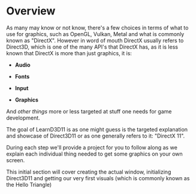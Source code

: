 # Overview

As many may know or not know, there's a few choices in terms of what to use for graphics, such as OpenGL, Vulkan, Metal and what is commonly known as "DirectX".
However in word of mouth DirectX usually refers to Direct3D, which is one of the many API's that DirectX has, as it is less known that DirectX is more than just graphics, it is:

- **Audio**

- **Fonts**

- **Input**

- **Graphics**

And _other things_ more or less targeted at stuff one needs for game development.

The goal of LearnD3D11 is as one might guess is the targeted explanation and showcase of Direct3D11 or as one generally refers to it: "DirectX 11".

During each step we'll provide a project for you to follow along as we explain each individual thing needed to get some graphics on your own screen.

This initial section will cover creating the actual window, initializing Direct3D11 and getting our very first visuals (which is commonly known as the Hello Triangle)
